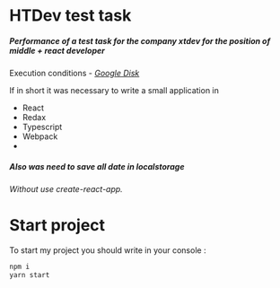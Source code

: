 # HTDev test task
##### _Performance of a test task for the company xtdev for the position of middle + react developer_

Execution conditions - [_Google Disk_](https://drive.google.com/file/d/1ROxm-RVxw9q_-qfzYH2vTVe0xX0VZyBD/view)

If in short it was necessary to write a small application in 
- React
- Redax
- Typescript
- Webpack
- 
##### Also was need to save all date in localstorage
###### Without use  _create-react-app_.

# Start project
To start my project you should write in your console :

```sh
npm i 
yarn start
```


